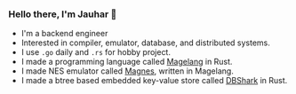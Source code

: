 ### Hello there, I'm Jauhar 👋

- I'm a backend engineer
- Interested in compiler, emulator, database, and distributed systems. 
- I use `.go` daily and `.rs` for hobby project.
- I made a programming language called [Magelang](https://github.com/jauhararifin/magelang) in Rust.
- I made NES emulator called [Magnes](https://github.com/jauhararifin/magnes), written in Magelang.
- I made a btree based embedded key-value store called [DBShark](https://github.com/jauhararifin/dbshark) in Rust.
